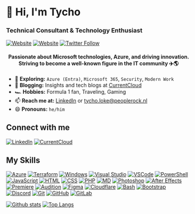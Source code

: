 <h1 ">👋 Hi, I'm Tycho</h1>
<h3 >Technical Consultant & Technology Enthusiast</h3>

[![Website](https://img.shields.io/website?label=CurrentCloud.net&style=for-the-badge&url=https%3A%2F%2Fcurrentcloud.net)](https://currentcloud.net)
[![Website](https://img.shields.io/website?label=tycholoke.com&style=for-the-badge&url=https%3A%2F%2Ftycholoke.com)](https://tycholoke.com)
[![Twitter Follow](https://img.shields.io/twitter/follow/TychoLoke?color=1DA1F2&logo=twitter&style=for-the-badge)](https://twitter.com/intent/follow?original_referer=https%3A%2F%2Fgithub.com%2FTychoLoke&screen_name=TychoLoke)

<h4 align="center">Passionate about Microsoft technologies, Azure, and driving innovation. Striving to become a well-known figure in the IT community ✈️🌎</h4>

- 🌱 **Exploring:** `Azure (Entra)`, `Microsoft 365`, `Security`, `Modern Work`
- 📝 **Blogging:** Insights and tech blogs at [CurrentCloud](https://currentcloud.net)
- 🏎️ **Hobbies:** Formula 1 fan, Traveling, Gaming
- 📫 **Reach me at:** [LinkedIn](https://linkedin.com/in/tycholoke) or tycho.loke@peoplerock.nl
- 😄 **Pronouns:** `he/him`

## Connect with me

[![LinkedIn](https://skillicons.dev/icons?i=linkedin)](https://linkedin.com/in/tycholoke)
[![CurrentCloud](https://skillicons.dev/icons?i=website)](https://currentcloud.net)

## My Skills

[![Azure](https://skillicons.dev/icons?i=azure)](https://azure.microsoft.com)
[![Terraform](https://skillicons.dev/icons?i=terraform)](#)
[![Windows](https://skillicons.dev/icons?i=windows)](#)
[![Visual Studio](https://skillicons.dev/icons?i=visualstudio)](https://visualstudio.microsoft.com/)
[![VSCode](https://skillicons.dev/icons?i=vscode)](https://code.visualstudio.com/)
[![PowerShell](https://skillicons.dev/icons?i=powershell)](https://www.powershellgallery.com/)
[![JavaScript](https://skillicons.dev/icons?i=js)](#)
[![HTML](https://skillicons.dev/icons?i=html)](#)
[![CSS](https://skillicons.dev/icons?i=css)](#)
[![PHP](https://skillicons.dev/icons?i=php)](#)
[![MD](https://skillicons.dev/icons?i=md)](#)
[![Photoshop](https://skillicons.dev/icons?i=ps)](#)
[![After Effects](https://skillicons.dev/icons?i=ae)](#)
[![Premiere](https://skillicons.dev/icons?i=pr)](#)
[![Audition](https://skillicons.dev/icons?i=au)](#)
[![Figma](https://skillicons.dev/icons?i=figma)](#)
[![Cloudflare](https://skillicons.dev/icons?i=cloudflare)](#)
[![Bash](https://skillicons.dev/icons?i=bash)](#)
[![Bootstrap](https://skillicons.dev/icons?i=bootstrap)](#)
[![Discord](https://skillicons.dev/icons?i=discord)](#)
[![Git](https://skillicons.dev/icons?i=git)](#)
[![GitHub](https://skillicons.dev/icons?i=github)](#)
[![GitLab](https://skillicons.dev/icons?i=gitlab)](#)

<a href="#">![Github stats](https://vercel.currentcloud.net/api?username=tycholoke&theme=blueberry&count_private=true&hide_border=true&line_height=20)</a>
<a href="#">![Top Langs](https://vercel.currentcloud.net/api/top-langs/?username=tycholoke&layout=compact&theme=blueberry&count_private=true&hide_border=true)</a>
